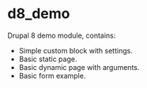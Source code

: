 d8_demo
=========

Drupal 8 demo module, contains:
 - Simple custom block with settings.
 - Basic static page.
 - Basic dynamic page with arguments.
 - Basic form example.
